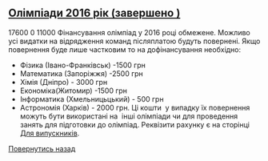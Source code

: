 ## [Олімпіади 2016 рік (завершено )](/для-випускників/олімпіади-2016-рік/)
17600
0
11000
Фінансування олімпіад у 2016 році обмежене.
Можливо усі видатки на відрядження команд післяплатою будуть повернені.
Якщо повернення буде лише частковим то на дофінансування необхідно:
- Фізика (Івано-Франківськ) -1500 грн
- Математика (Запоріжжя) -2500 грн
- Хімія (Дніпро) - 3000 грн
- Економіка(Житомир) -1500 грн
- Інформатика (Хмельницьцький) - 500 грн
- Астрономія (Харків) - 2000 грн.
Ці кошти  у випадку їх повернення можуть бути використані на  інші олімпіади чи для проведення занять для підготовки до олімпіад.
Реквізити рахунку є на сторінці [Для випускників](/%D0%B4%D0%BB%D1%8F-%D0%B2%D0%B8%D0%BF%D1%83%D1%81%D0%BA%D0%BD%D0%B8%D0%BA%D1%96%D0%B2/).
<!-- <form action="/%D0%B4%D0%BB%D1%8F-%D0%B2%D0%B8%D0%BF%D1%83%D1%81%D0%BA%D0%BD%D0%B8%D0%BA%D1%96%D0%B2/%D0%BE%D0%BB%D1%96%D0%BC%D0%BF%D1%96%D0%B0%D0%B4%D0%B8-2016-%D1%80%D1%96%D0%BA" class="donateform" enctype="multipart/form-data" method="post"><input id="Email" name="Email" placeholder="email@domain.com" type="email" value="" /><input id="Name" name="Name" placeholder="Вася Пупкін" type="text" value="" /><input type="number" id="Amount" name="Amount" placeholder="100 UAH" />
<input type="hidden" id="ProjectId" name="ProjectId" value="1398" />
<input type="hidden" id="Subscribe" name="Subscribe" value="fasle" />
<input type="submit" value="Зробити внесок" />
<input name='ufprt' type='hidden' value='010C5EA897666993E579F26C1ED8F1779E1E082F63F3DA4A541114A81ED294F8AF0554822591681C5678925285CD1A5E1FC5508E5A063583113C4A1B7AC206ED90E980A4BB247FB01139AB8EB90D27961BF16AC3973ABD78D02C45EC85566CC0D6F3DEA26BD54466B5CC4240C1099B52D906244CB7B7E8F48F9F85865BB584B92047231524010C89BB1B9D67B691A564' /></form> -->

[Повернутись назад](/для-випускників/)
